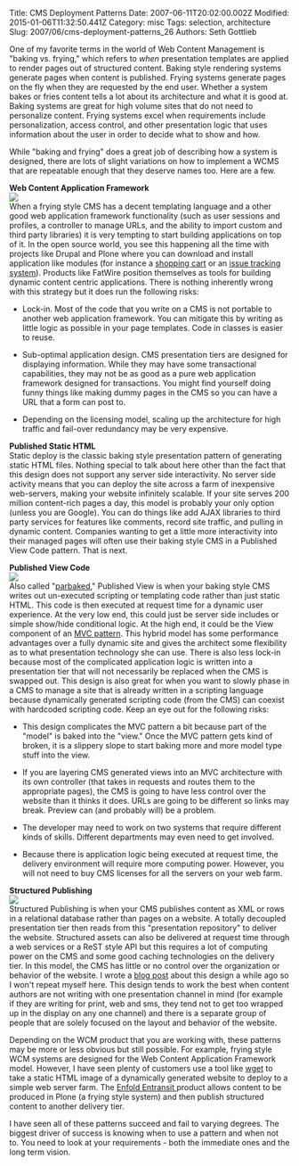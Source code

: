 Title: CMS Deployment Patterns
Date: 2007-06-11T20:02:00.002Z
Modified: 2015-01-06T11:32:50.441Z
Category: misc
Tags: selection, architecture
Slug: 2007/06/cms-deployment-patterns_26
Authors: Seth Gottlieb

One of my favorite terms in the world of Web Content Management is "baking vs. frying," which refers to <span style="font-style: italic;">when</span> presentation templates are applied to render pages out of structured content.  Baking style rendering systems generate pages when content is published.  Frying systems generate pages on the fly when they are requested by the end user.  Whether a system bakes or fries content tells a lot about its architecture and what it is good at.  Baking systems are great for high volume sites that do not need to personalize content.  Frying systems excel when requirements include personalization, access control, and other presentation logic that uses information about the user in order to decide what to show and how.  
  
While "baking and frying" does a great job of describing how a system is designed, there are lots of slight variations on how to implement a WCMS that are repeatable enough that they deserve names too.  Here are a few.  
  
<span style="font-weight: bold;">Web Content Application Framework  
![](http://media.contenthere.net.s3-website-us-east-1.amazonaws.com/blgimages/WCMWAF.png)  
</span>When a frying style CMS has a decent templating language and a other good web application framework functionality (such as user sessions and profiles, a controller to manage URLs, and the ability to import custom and third party libraries) it is very tempting to start building applications on top of it.  In the open source world, you see this happening all the time with projects like Drupal and Plone where you can download and install application like modules (for instance a [shopping cart](http://mamboxchange.com/projects/mambo-phpshop/) or an [issue tracking system](http://plone.org/products/poi)).  Products like FatWire position themselves as tools for building dynamic content centric applications.  There is nothing inherently wrong with this strategy but it does run the following risks:  

  
 *   Lock-in. Most of the code that you write on a CMS is not portable to another web application framework. You can mitigate this by writing as little logic as possible in your page templates. Code in classes is easier to reuse.
  
 *   Sub-optimal application design. CMS presentation tiers are designed for displaying information. While they may have some transactional capabilities, they may not be as good as a pure web application framework designed for transactions. You might find yourself doing funny things like making dummy pages in the CMS so you can have a URL that a form can post to.
  
 *   Depending on the licensing model, scaling up the architecture for high traffic and fail-over redundancy may be very expensive.
  

  
<span style="font-weight: bold;">Published Static HTML</span>  
Static deploy is the classic baking style presentation pattern of generating static HTML files.  Nothing special to talk about here other than the fact that this design does not support any server side interactivity. No server side activity means that you can deploy the site across a farm of inexpensive web-servers, making your website infinitely scalable.  If your site serves 200 million content-rich pages a day, this model is probably your only option (unless you are Google).  You can do things like add AJAX libraries to third party services for features like comments, record site traffic, and pulling in dynamic content.  Companies wanting to get a little more interactivity into their managed pages will often use their baking style CMS in a Published View Code pattern.  That is next.  
  
<span style="font-weight: bold;">Published View Code</span>  
![](http://media.contenthere.net.s3-website-us-east-1.amazonaws.com/blgimages/publishViews.png)  
Also called "[parbaked](http://www.cmswatch.com/Feature/91-The-GRUPA-Gremlin)," Published View is when your baking style CMS writes out un-executed scripting or templating code rather than just static HTML.  This code is then executed at request time for a dynamic user experience.  At the very low end, this could just be server side includes or simple show/hide conditional logic.  At the high end, it could be the View component of an [MVC pattern](http://en.wikipedia.org/wiki/Model-view-controller).  This hybrid model has some performance advantages over a fully dynamic site and gives the architect some flexibility as to what presentation technology she can use.  There is also less lock-in because most of the complicated application logic is written into a presentation tier that will not necessarily be replaced when the CMS is swapped out.  This design is also great for when you want to slowly phase in a CMS to manage a site that is already written in a scripting language because dynamically generated scripting code (from the CMS) can coexist with hardcoded scripting code.  Keep an eye out for the following risks:  

  
 *   This design complicates the MVC pattern a bit because part of the "model" is baked into the "view." Once the MVC pattern gets kind of broken, it is a slippery slope to start baking more and more model type stuff into the view.
  
 *   If you are layering CMS generated views into an MVC architecture with its own controller (that takes in requests and routes them to the appropriate pages), the CMS is going to have less control over the website than it thinks it does. URLs are going to be different so links may break. Preview can (and probably will) be a problem.
  
 *   The developer may need to work on two systems that require different kinds of skills. Different departments may even need to get involved.
  
 *   Because there is application logic being executed at request time, the delivery environment will require more computing power. However, you will not need to buy CMS licenses for all the servers on your web farm.
  

  
<span style="font-weight: bold;">Structured Publishing</span>  
![](http://media.contenthere.net.s3-website-us-east-1.amazonaws.com/blgimages/structuredPublish.png)  
Structured Publishing is when your CMS publishes content as XML or rows in a relational database rather than pages on a website.  A totally decoupled presentation tier then reads from this "presentation repository" to deliver the website.  Structured assets can also be delivered at request time through a web services or a ReST style API but this requires a lot of computing power on the CMS and some good caching technologies on the delivery tier.  In this model, the CMS has little or no control over the organization or behavior of the website.  I wrote a [blog post](http://www.contenthere.net/2006/12/area-architect-dreams-of-model.html) about this design a while ago so I won't repeat myself here.  This design tends to work the best when content authors are not writing with one presentation channel in mind (for example if they are writing for print, web and sms, they tend not to get too wrapped up in the display on any one channel) and there is a separate group of people that are solely focused on the layout and behavior of the website.  
  
Depending on the WCM product that you are working with, these patterns may be more or less obvious but still possible.   For example, frying style WCM systems are designed for the Web Content Application Framework model.  However, I have seen plenty of customers use a tool like [wget](http://www.gnu.org/software/wget/) to take a static HTML image of a dynamically generated website to deploy to a simple web server farm.  The [Enfold Entransit ](http://plone.org/products/entransit)product allows content to be produced in Plone (a frying style system) and then publish structured content to another delivery tier.  
  
I have seen all of these patterns succeed and fail to varying degrees. The biggest driver of success is knowing when to use a pattern and when not to. You need to look at your requirements - both the immediate ones and the long term vision.
